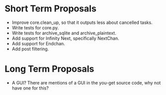 Short Term Proposals
====================
* Improve core.clean_up, so that it outputs less about cancelled tasks.
* Write tests for core.py.
* Write tests for archive_sqlite and archive_plaintext.
* Add support for Infinity Next, specifically NextChan.
* Add support for Endchan.
* Add post filtering.


Long Term Proposals
===================
* A GUI? There are mentions of a GUI in the you-get source code, why not have one for this?
